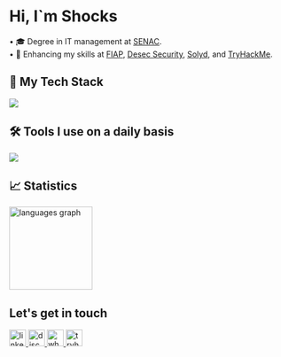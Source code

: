 <h1 align="left">Hi, I`m Shocks</h1>

<p align="left">
• 🎓 Degree in IT management at <a href="https://www.sp.senac.br/">SENAC</a>.<BR>
• 🧠 Enhancing my skills at <a href="https://www.fiap.com.br/">FIAP</a>, <a href="https://desecsecurity.com/">Desec Security</a>, <a href="https://solyd.com.br/">Solyd</a>, and <a href="https://tryhackme.com">TryHackMe</a>.<BR>
</p>

## 🚀 My Tech Stack

<p align="left">
    <a href="https://skillicons.dev">
        <img src="https://skillicons.dev/icons?i=php,laravel,js,py,c,bash,powershell,nginx,mysql,postgres,aws,linux,windows"/>
    </a>
</p>

## 🛠️ Tools I use on a daily basis

<p align="left">
    <a href="https://skillicons.dev">
        <img src="https://skillicons.dev/icons?i=phpstorm,pycharm,rider,docker,git,postman,discord"/>
    </a>
</p>

## 📈 Statistics

<div align="left">
  <img src="https://github-readme-stats.vercel.app/api/top-langs?username=cls-sh7&locale=en&hide_title=false&layout=compact&card_width=320&langs_count=5&theme=dark&hide_border=false&order=2" height="150" alt="languages graph"  />
</div>

## Let's get in touch

<div align="left">
    <a href="https://www.linkedin.com/in/carlos-augusto-cls-sh7/" target="_blank">
        <img src="https://img.shields.io/static/v1?message=LinkedIn&logo=linkedin&label=&color=0077B5&logoColor=white&labelColor=&style=for-the-badge"
             height="30" alt="linkedin logo"/>
    </a>
    <a href="https://discord.com/channels/@imshocks" target="_blank">
        <img src="https://img.shields.io/static/v1?message=Discord&logo=discord&label=&color=7289DA&logoColor=white&labelColor=&style=for-the-badge"
             height="30" alt="discord logo"/>
    </a>
    <a href="https://api.whatsapp.com/send?phone=5511948273430&text=Ol%C3%A1,%20vim%20atrav%C3%A9s%20do%20seu%20GitHub."
       target="_blank">
        <img src="https://img.shields.io/static/v1?message=Whatsapp&logo=whatsapp&label=&color=25D366&logoColor=white&labelColor=&style=for-the-badge"
             height="30" alt="whatsapp logo"/>
    </a>
    <a href="https://tryhackme.com/p/shocks7" target="_blank">
        <img src="https://img.shields.io/static/v1?message=TryHackMe&logo=tryhackme&label=&color=88cc14&logoColor=white&labelColor=&style=for-the-badge"
             height="30" alt="tryhackme logo"/>
    </a>
</div>

###
